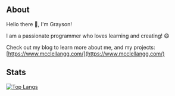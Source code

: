 ## About
Hello there 👋, I'm Grayson!

I am a passionate programmer who loves learning and creating! 😄 

Check out my blog to learn more about me, and my projects: [https://www.mcclellangg.com/](https://www.mcclellangg.com/)

## Stats
[![Top Langs](https://github-readme-stats.vercel.app/api/top-langs/?username=mcclellangg&layout=compact)](https://github.com/anuraghazra/github-readme-stats)
